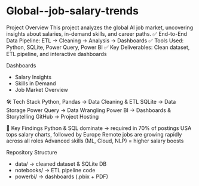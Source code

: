 # Global--job-salary-trends
Project Overview
This project analyzes the global AI job market, uncovering insights about salaries, in-demand skills, and career paths.
✅ End-to-End Data Pipeline: ETL → Cleaning → Analysis → Dashboards
✅ Tools Used: Python, SQLite, Power Query, Power BI
✅ Key Deliverables: Clean dataset, ETL pipeline, and interactive dashboards

Dashboards
- Salary Insights
- Skills in Demand
- Job Market Overview

🛠️ Tech Stack
Python, Pandas → Data Cleaning & ETL
SQLite → Data Storage
Power Query → Data Wrangling
Power BI → Dashboards & Storytelling
GitHub → Project Hosting

🚀 Key Findings
Python & SQL dominate → required in 70% of postings
USA tops salary charts, followed by Europe
Remote jobs are growing rapidly across all roles
Advanced skills (ML, Cloud, NLP) = higher salary boosts

Repository Structure
- data/ → cleaned dataset & SQLite DB
- notebooks/ → ETL pipeline code
- powerbi/ → dashboards (.pbix + PDF)
